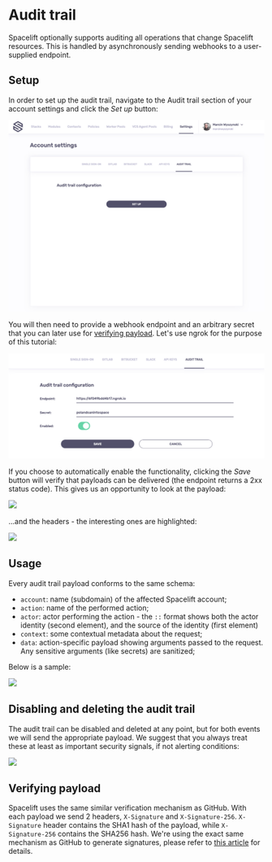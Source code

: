 # Audit trail

Spacelift optionally supports auditing all operations that change Spacelift resources. This is handled by asynchronously sending webhooks to a user-supplied endpoint.

## Setup

In order to set up the audit trail, navigate to the Audit trail section of your account settings and click the _Set up_ button:

![](<../assets/screenshots/Spacelift (1).png>)

You will then need to provide a webhook endpoint and an arbitrary secret that you can later use for [verifying payload](audit-trail.md#verifying-payload). Let's use ngrok for the purpose of this tutorial:

![](<../assets/screenshots/Spacelift (3).png>)

If you choose to automatically enable the functionality, clicking the _Save_ button will verify that payloads can be delivered (the endpoint returns a 2xx status code). This gives us an opportunity to look at the payload:

![](../assets/screenshots/ngrok\_-\_Inspect.png)

...and the headers - the interesting ones are highlighted:

![](<../assets/screenshots/ngrok\_-\_Inspect (1).png>)

## Usage

Every audit trail payload conforms to the same schema:

* `account`: name (subdomain) of the affected Spacelift account;
* `action`: name of the performed action;
* `actor`: actor performing the action - the `::` format shows both the actor identity (second element), and the source of the identity (first element)
* `context`: some contextual metadata about the request;
* `data`: action-specific payload showing arguments passed to the request. Any sensitive arguments (like secrets) are sanitized;

Below is a sample:

![](<../assets/screenshots/ngrok\_-\_Inspect (2).png>)

## Disabling and deleting the audit trail

The audit trail can be disabled and deleted at any point, but for both events we will send the appropriate payload. We suggest that you always treat these at least as important security signals, if not alerting conditions:

![](<../assets/screenshots/ngrok\_-\_Inspect (3).png>)

## Verifying payload

Spacelift uses the same similar verification mechanism as GitHub. With each payload we send 2 headers, `X-Signature` and `X-Signature-256`. `X-Signature` header contains the SHA1 hash of the payload, while `X-Signature-256` contains the SHA256 hash. We're using the exact same mechanism as GitHub to generate signatures, please refer to [this article](https://medium.com/@vampiire/how-to-verify-the-authenticity-of-a-github-apps-webhook-payload-8d63ccc81a24) for details.

